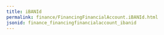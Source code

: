```yaml
---
title: iBANId
permalink: finance/FinancingFinancialAccount.iBANId.html
jsonid: finance_financingfinancialaccount_ibanid
---
```


